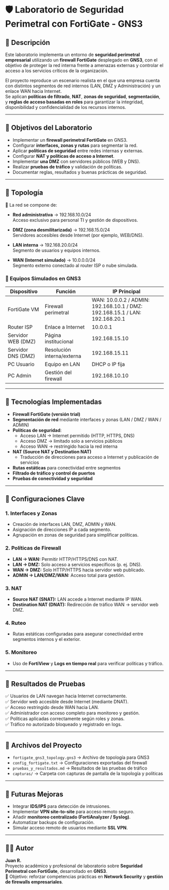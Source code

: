 # 🛡️ Laboratorio de Seguridad Perimetral con FortiGate - GNS3

## 🔹 Descripción

Este laboratorio implementa un entorno de **seguridad perimetral empresarial** utilizando un **firewall FortiGate** desplegado en **GNS3**, con el objetivo de proteger la red interna frente a amenazas externas y controlar el acceso a los servicios críticos de la organización.

El proyecto reproduce un escenario realista en el que una empresa cuenta con distintos segmentos de red internos (LAN, DMZ y Administración) y un enlace WAN hacia Internet.  
Se aplican **políticas de filtrado**, **NAT**, **zonas de seguridad**, **segmentación**, y **reglas de acceso basadas en roles** para garantizar la integridad, disponibilidad y confidencialidad de los recursos internos.

---

## 🔹 Objetivos del Laboratorio

- Implementar un **firewall perimetral FortiGate** en GNS3.  
- Configurar **interfaces, zonas y rutas** para segmentar la red.  
- Aplicar **políticas de seguridad** entre redes internas y externas.  
- Configurar **NAT y políticas de acceso a Internet**.  
- Implementar **una DMZ** con servidores públicos (WEB y DNS).  
- Realizar **pruebas de tráfico** y validación de políticas.  
- Documentar reglas, resultados y buenas prácticas de seguridad.

---

## 🔹 Topología

📌 La red se compone de:

- **Red administrativa** → 192.168.10.0/24  
   Acceso exclusivo para personal TI y gestión de dispositivos.

- **DMZ (zona desmilitarizada)** → 192.168.15.0/24  
  Servidores accesibles desde Internet (por ejemplo, WEB/DNS).

- **LAN interna** → 192.168.20.0/24  
 Segmento de usuarios y equipos internos.

- **WAN (Internet simulado)** → 10.0.0.0/24  
  Segmento externo conectado al router ISP o nube simulada.

### 🔧 Equipos Simulados en GNS3

| Dispositivo | Función | IP Principal |
|--------------|----------|--------------|
| FortiGate VM | Firewall perimetral | WAN: 10.0.0.2 / ADMIN: 192.168.10.1 / DMZ: 192.168.15.1 / LAN: 192.168.20.1 |
| Router ISP | Enlace a Internet | 10.0.0.1 |
| Servidor WEB (DMZ) | Página institucional | 192.168.15.10 |
| Servidor DNS (DMZ) | Resolución interna/externa | 192.168.15.11 |
| PC Usuario | Equipo en LAN | DHCP o IP fija |
| PC Admin | Gestión del firewall | 192.168.10.10 |

---

## 🔹 Tecnologías Implementadas

- **Firewall FortiGate (versión trial)**  
- **Segmentación de red** mediante interfaces y zonas (LAN / DMZ / WAN / ADMIN)  
- **Políticas de seguridad**:
  - Acceso LAN → Internet permitido (HTTP, HTTPS, DNS)
  - Acceso DMZ → limitado solo a servicios públicos
  - Acceso WAN → restringido hacia la red interna
- **NAT (Source NAT y Destination NAT)**  
  - Traducción de direcciones para acceso a Internet y publicación de servicios
- **Rutas estáticas** para conectividad entre segmentos  
- **Filtrado de tráfico y control de puertos**  
- **Pruebas de conectividad y seguridad**

---

## 🔹 Configuraciones Clave

### 1. Interfaces y Zonas
- Creación de interfaces LAN, DMZ, ADMIN y WAN.
- Asignación de direcciones IP a cada segmento.
- Agrupación en zonas de seguridad para simplificar políticas.

### 2. Políticas de Firewall
- **LAN → WAN:** Permitir HTTP/HTTPS/DNS con NAT.  
- **LAN → DMZ:** Solo acceso a servicios específicos (p. ej. DNS).  
- **WAN → DMZ:** Solo HTTP/HTTPS hacia servidor web publicado.  
- **ADMIN → LAN/DMZ/WAN:** Acceso total para gestión.

### 3. NAT
- **Source NAT (SNAT):** LAN accede a Internet mediante IP WAN.  
- **Destination NAT (DNAT):** Redirección de tráfico WAN → servidor web DMZ.

### 4. Ruteo
- Rutas estáticas configuradas para asegurar conectividad entre segmentos internos y el exterior.

### 5. Monitoreo
- Uso de **FortiView** y **Logs en tiempo real** para verificar políticas y tráfico.

---

## 🔹 Resultados de Pruebas

✅ Usuarios de LAN navegan hacia Internet correctamente.  
✅ Servidor web accesible desde Internet (mediante DNAT).  
✅ Acceso restringido desde WAN hacia LAN.  
✅ Administrador con acceso completo para monitoreo y gestión.  
✅ Políticas aplicadas correctamente según roles y zonas.  
✅ Tráfico no autorizado bloqueado y registrado en logs.

---

## 🔹 Archivos del Proyecto

- `fortigate_gns3_topology.gns3` → Archivo de topología para GNS3  
- `config_fortigate.txt` → Configuraciones exportadas del firewall  
- `pruebas_y_resultados.md` → Resultados de las pruebas de tráfico  
- `capturas/` → Carpeta con capturas de pantalla de la topología y políticas

---

## 🔹 Futuras Mejoras

- Integrar **IDS/IPS** para detección de intrusiones.  
- Implementar **VPN site-to-site** para acceso remoto seguro.  
- Añadir **monitoreo centralizado (FortiAnalyzer / Syslog)**.  
- Automatizar backups de configuración.  
- Simular acceso remoto de usuarios mediante **SSL VPN**.

---

## 👨‍💻 Autor

**Juan R.**  
Proyecto académico y profesional de laboratorio sobre **Seguridad Perimetral con FortiGate**, desarrollado en **GNS3**.  
📘 Objetivo: reforzar competencias prácticas en **Network Security** y **gestión de firewalls empresariales**.
